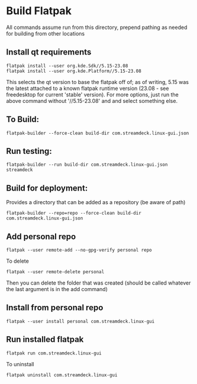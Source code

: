 # Build Flatpak
All commands assume run from this directory, prepend pathing as needed for building from other locations

## Install qt requirements
```
flatpak install --user org.kde.Sdk//5.15-23.08
flatpak install --user org.kde.Platform//5.15-23.08
```
This selects the qt version to base the flatpak off of; as of writing, 5.15 was the latest attached to a known flatpak runtime version (23.08 - see freedesktop for current 'stable' version). For more options, just run the above command without '//5.15-23.08' and and select something else. 

## To Build:
```
flatpak-builder --force-clean build-dir com.streamdeck.linux-gui.json
```

## Run testing:
```
flatpak-builder --run build-dir com.streamdeck.linux-gui.json streamdeck
```

## Build for deployment:
Provides a directory that can be added as a repository (be aware of path)
```
flatpak-builder --repo=repo --force-clean build-dir com.streamdeck.linux-gui.json
```

## Add personal repo
```
flatpak --user remote-add --no-gpg-verify personal repo
```
To delete
```
flatpak --user remote-delete personal
```
Then you can delete the folder that was created (should be called whatever the last argument is in the add command)

## Install from personal repo
```
flatpak --user install personal com.streamdeck.linux-gui
```

## Run installed flatpak
```
flatpak run com.streamdeck.linux-gui
```
To uninstall
```
flatpak uninstall com.streamdeck.linux-gui
```

